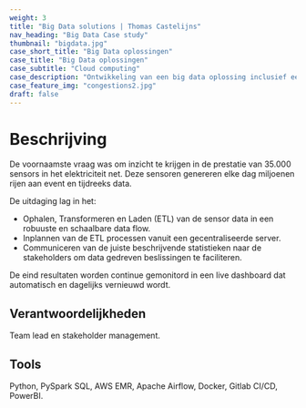 ```yaml
---
weight: 3
title: "Big Data solutions | Thomas Castelijns"
nav_heading: "Big Data Case study"
thumbnail: "bigdata.jpg"
case_short_title: "Big Data oplossingen"
case_title: "Big Data oplossingen"
case_subtitle: "Cloud computing"
case_description: "Ontwikkeling van een big data oplossing inclusief een dashboard voor de analyse van grote hoeveelheden sensor data."
case_feature_img: "congestions2.jpg"
draft: false
---
```


# Beschrijving
De voornaamste vraag was om inzicht te krijgen in de prestatie van 35.000 sensors in het elektriciteit net. 
Deze sensoren genereren elke dag miljoenen rijen aan event en tijdreeks data.

De uitdaging lag in het:

- Ophalen, Transformeren en Laden (ETL) van de sensor data in een robuuste en schaalbare data flow.
- Inplannen van de ETL processen vanuit een gecentraliseerde server.
- Communiceren van de juiste beschrijvende statistieken naar de stakeholders om data gedreven beslissingen te faciliteren.

De eind resultaten worden continue gemonitord in een live dashboard dat automatisch en dagelijks vernieuwd wordt. 

## Verantwoordelijkheden
Team lead en stakeholder management. 

## Tools
Python, PySpark SQL, AWS EMR, Apache Airflow, Docker, Gitlab CI/CD, PowerBI.